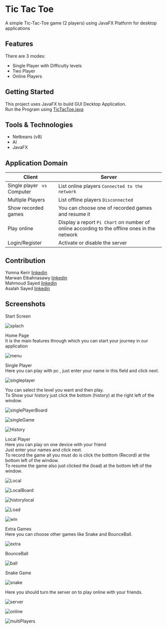 
# Tic Tac Toe
A simple Tic-Tac-Toe game (2 players) using JavaFX Platform for desktop applications




## Features
There are 3 modes:

- Single Player with Difficulty levels
- Two Player
- Online Players
## Getting Started
This project uses JavaFX to build GUI Decktop Application.\
Run the Program using [TicTacToe.java](https://github.com/MarwanElbahnasawy/Tic-Tac-Toe.git)
## Tools & Technologies

- Netbeans (v8)
- AI 
- JavaFX
## Application Domain

|  Client       |     Server    |  
| ------------- | ------------- |
| Single player ` vs`  Computer       | List online players `Connected to the network`       | 
| Multiple Players         | List offline players `Disconnected`     | 
| Show recorded games        | You can choose one of recorded games and resume it | 
| Play online    | Display a report `Pi Chart` on number of online according to the offline ones in the network       | 
| Login/Register   | Activate or disable the server        | 


## Contribution


Yomna Kerir [linkedin](https://www.linkedin.com/in/yomna-kerir-2117381ba/)\
Marwan Elbahnasawy [linkedin](https://www.linkedin.com/in/marwan-elbahnasawy/)\
Mahmoud Sayed [linkedin](https://www.linkedin.com/in/mahmoud-awad-67388b140/)\
Asalah Sayed [linkedin](https://www.linkedin.com/in/asalah-sayed-b330a9243/)

## Screenshots



Start Screen 

![splach](https://user-images.githubusercontent.com/76075022/209373268-01a821a8-68a3-4347-aa42-3c42eb6ea7d4.PNG)

Home Page\
It is the main features through which you can start your journey in our application

![menu](https://user-images.githubusercontent.com/76075022/209373416-26a3ae94-d060-4db8-b164-b50f781d3b6d.PNG)

Single Player\
Here you can play with pc , just enter your name in this field and click next.

![singleplayer](https://user-images.githubusercontent.com/76075022/209373427-4a7fa805-a775-4fcb-a6e5-0bf6b41456fd.PNG)


You can select the level you want and then play.\
To Show your history just click the bottom (history) at the right left of the window.

![singlePlayerBoard](https://user-images.githubusercontent.com/76075022/209373556-135d7765-3e57-4dfe-a265-377b67f0c67c.PNG)


![singleGame](https://user-images.githubusercontent.com/76075022/209373564-f1fa12fe-7261-4343-a722-70a36e33ebf2.PNG)



![History](https://user-images.githubusercontent.com/76075022/209373715-7dc63cc7-235d-429d-b6a2-00715e6071bc.PNG)



Local Player\
Here you can play on one device with your friend\
Just enter your names and click next.\
To record the game all you must do is click the botttom (Record) at the bottom left of the window.\
To resume the game also just clicked the (load) at the bottom left of the window.

![Local](https://user-images.githubusercontent.com/76075022/209373919-38159d3c-e4ff-424b-a897-2e6d983b79d5.PNG)


![LocalBoard](https://user-images.githubusercontent.com/76075022/209373944-55a268fa-c837-43bf-9612-8a249350bcb4.PNG)


![historylocal](https://user-images.githubusercontent.com/76075022/209373950-d1001fc7-7ab6-4e2b-a111-767f8fa73d64.PNG)


![Load](https://user-images.githubusercontent.com/76075022/209373957-7902b24e-6d0b-4836-91fb-815551d053fa.PNG)


![win](https://user-images.githubusercontent.com/76075022/209374057-139e8420-539d-40ce-b8b1-62be7ebfa85a.PNG)


Extra Games\
Here you can choose other games like Snake and BounceBall.

![extra](https://user-images.githubusercontent.com/76075022/209374064-3f1a92a2-114d-4dc0-afd5-be3582d30825.PNG)


BounceBall

![ball](https://user-images.githubusercontent.com/76075022/209374336-b300a58c-51e3-410c-a36f-4e059b01860e.PNG)

Snake Game

![snake](https://user-images.githubusercontent.com/76075022/209374341-ee0e0379-25c6-49fa-9cda-14bdfdda8193.PNG)

Here you should turn the server on to play online with your friends.

![server](https://user-images.githubusercontent.com/76075022/209374540-6223d85b-5698-452f-9964-834e9d369065.jpg)


![online](https://user-images.githubusercontent.com/76075022/209374550-b7e63bf7-2265-46c4-90b7-543c955cb1bb.jpg)


![multiPlayers](https://user-images.githubusercontent.com/76075022/209374556-88da650a-a92e-459e-88bf-9a5122f4a413.jpg)




